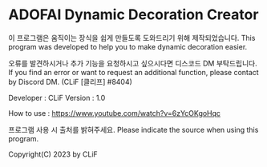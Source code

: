 # ADOFAI Dynamic Decoration Creator

이 프로그램은 움직이는 장식을 쉽게 만들도록 도와드리기 위해 제작되었습니다.
This program was developed to help you to make dynamic decoration easier.

오류를 발견하시거나 추가 기능을 요청하시고 싶으시다면 디스코드 DM 부탁드립니다. 
If you find an error or want to request an additional function, please contact by Discord DM.
(CLiF [클리프] #8404)

Developer : CLiF
Version : 1.0

How to use : https://www.youtube.com/watch?v=6zYcOKgoHqc

프로그램 사용 시 출처를 밝혀주세요.
Please indicate the source when using this program.

Copyright(C) 2023 by CLiF
